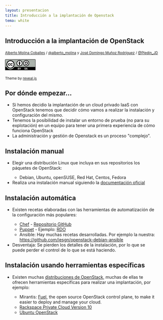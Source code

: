 ```yaml
---
layout: presentacion
title: Introducción a la implantación de Openstack
tema: white
---
```

<section>
  <h1>Introducción a la implantación de OpenStack</h1>
  <p>
    <small><a href="http://albertomolina.wordpress.com">Alberto Molina
	Coballes</a> / <a
			  href="http://twitter.com/alberto_molina">@alberto_molina</a> y <a
											    href="http://josedomingo.org">José Domingo Muñoz
	Rodríguez</a> / <a
			   href="http://twitter.com/Pledin_JD">@Pledin_JD</a> </small>
  </p>
  <p><small>
      <a href="http://creativecommons.org/licenses/by-sa/3.0/"><img src="../../img/cc_by_sa.png"
								    width="100px" border="0"/></a></small></p>
  <p><small>
      Theme
      by <a href="http://lab.hakim.se/reveal-js/#/">reveal.js</a>
    </small>
  </p>
</section>
<section>
  <h2>Por dónde empezar...</h2>
  <ul>
    <li>Si hemos decidio la implantación de un cloud privado IaaS con OpenStack tenemos que decidir cómo vamos a realizar la instalación y configuración del mismo.</li>
    <li>Tenemos la posibilidad de instalar un entorno de prueba (no para su explotación) en un equipo para tener una primera experiencia de cómo funciona OpenStack</li>
    <li>La administración y gestión de Openstack es un proceso "complejo".</li>
  </ul>
</section>

<section>
  <h2>Instalación manual</h2>
  <ul>
    <li>Elegir una distribución Linux que incluya en sus repositorios los páquetes de OpenStack:</li>
      <ul>
        <li>Debian, Ubuntu, openSUSE, Red Hat, Centos, Fedora</li>
      </ul>
    <li>Realiza una instalación manual siguiendo la <a href="http://docs.openstack.org/">documentación oficial</a></li>
  </ul>
</section>

<section>
  <h2>Instalación automática</h2>
  <ul>
    <li>Existen recetas elaboradas con las herramientas de automatización de la configuración más populares:</li>
      <ul>
        <li><a href="http://docs.opscode.com/openstack.html">Chef</a> - <a href="https://github.com/stackforge/openstack-chef-repo">Repositorio GitHub</a></li>
        <li><a href="http://github.com/puppetlabs/puppetlabs-openstack">Puppet</a> - Ejemplo: <a href="https://www.rdoproject.org/Main_Page">RDO</a> </li>
        <li>Ansible: Hay muchas recetas desarrolladas. Por ejemplo la nuestra: <a href="https://github.com/iesgn/openstack-debian-ansible">https://github.com/iesgn/openstack-debian-ansible</a></li>
      </ul>
    <li>Desventaja: Se pierden los detalles de la instalación, por lo que se puede perder el control de lo que se está haciendo.</li>
  </ul>
</section>

<section>
  <h2>Instalación usando herramientas específicas</h2>
  <ul>
    <li>Existen muchas <a href="https://www.openstack.org/marketplace/distros/">distribuciones de OpenStack</a>, muchas de ellas te ofrecen herramientas específicas para realizar una implantación, por ejemplo:</li>
      <ul>
        <li>Mirantis: <a href="https://software.mirantis.com/openstack-download-form/">Fuel</a>, the open source OpenStack control plane, to make it easier to deploy and manage your cloud.</li>
        <li><a href="http://www.rackspace.com/cloud/private/openstack/software/">Rackspace Private Cloud Version 10</a></li>
        <li><a href="http://www.ubuntu.com/download/cloud/install-ubuntu-openstack">Ubuntu OpenStack</a>
      </ul>
    
  </ul>
</section>

